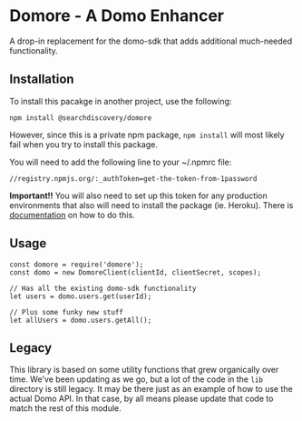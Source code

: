 Domore - A Domo Enhancer
========================

A drop-in replacement for the domo-sdk that adds additional much-needed functionality.


Installation
------------

To install this pacakge in another project, use the following:

`npm install @searchdiscovery/domore`

However, since this is a private npm package, `npm install` will most likely fail when you try to install this package.

You will need to add the following line to your ~/.npmrc file:

`//registry.npmjs.org/:_authToken=get-the-token-from-1password`

**Important!!** You will also need to set up this token for any production environments that also will need to install the package (ie. Heroku). There is [documentation](https://medium.com/@oscargodson/npm-private-modules-with-heroku-25a171ce022e) on how to do this.


Usage
-----

    const domore = require('domore');
    const domo = new DomoreClient(clientId, clientSecret, scopes);

    // Has all the existing domo-sdk functionality
    let users = domo.users.get(userId);

    // Plus some funky new stuff
    let allUsers = domo.users.getAll();


Legacy
------

This library is based on some utility functions that grew organically over time. We've been updating as we go, but a lot of the code in
the `lib` directory is still legacy. It may be there just as an example of how to use the actual Domo API. In that case, by all means
please update that code to match the rest of this module.